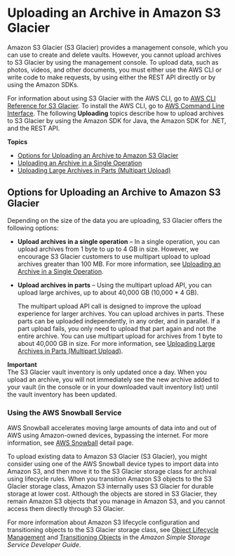 # Uploading an Archive in Amazon S3 Glacier<a name="uploading-an-archive"></a>

Amazon S3 Glacier \(S3 Glacier\) provides a management console, which you can use to create and delete vaults\. However, you cannot upload archives to S3 Glacier by using the management console\. To upload data, such as photos, videos, and other documents, you must either use the AWS CLI or write code to make requests, by using either the REST API directly or by using the Amazon SDKs\. 

For information about using S3 Glacier with the AWS CLI, go to [AWS CLI Reference for S3 Glacier](http://docs.aws.amazon.com/cli/latest/reference/glacier/index.html)\. To install the AWS CLI, go to [AWS Command Line Interface](http://aws.amazon.com/cli/)\. The following **Uploading** topics describe how to upload archives to S3 Glacier by using the Amazon SDK for Java, the Amazon SDK for \.NET, and the REST API\.

**Topics**
+ [Options for Uploading an Archive to Amazon S3 Glacier](#uploading-an-archive-overview)
+ [Uploading an Archive in a Single Operation](uploading-archive-single-operation.md)
+ [Uploading Large Archives in Parts \(Multipart Upload\)](uploading-archive-mpu.md)

## Options for Uploading an Archive to Amazon S3 Glacier<a name="uploading-an-archive-overview"></a>

Depending on the size of the data you are uploading, S3 Glacier offers the following options: 
+ **Upload archives in a single operation** – In a single operation, you can upload archives from 1 byte to up to 4 GB in size\. However, we encourage S3 Glacier customers to use multipart upload to upload archives greater than 100 MB\. For more information, see [Uploading an Archive in a Single Operation](uploading-archive-single-operation.md)\.
+ **Upload archives in parts** – Using the multipart upload API, you can upload large archives, up to about 40,000 GB \(10,000 \* 4 GB\)\. 

  The multipart upload API call is designed to improve the upload experience for larger archives\. You can upload archives in parts\. These parts can be uploaded independently, in any order, and in parallel\. If a part upload fails, you only need to upload that part again and not the entire archive\. You can use multipart upload for archives from 1 byte to about 40,000 GB in size\. For more information, see [Uploading Large Archives in Parts \(Multipart Upload\)](uploading-archive-mpu.md)\.

**Important**  
The S3 Glacier vault inventory is only updated once a day\. When you upload an archive, you will not immediately see the new archive added to your vault \(in the console or in your downloaded vault inventory list\) until the vault inventory has been updated\.

### Using the AWS Snowball Service<a name="using-import-export-service-for-glacier"></a>

AWS Snowball accelerates moving large amounts of data into and out of AWS using Amazon\-owned devices, bypassing the internet\. For more information, see [AWS Snowball](http://aws.amazon.com/snowball) detail page\. 

To upload existing data to Amazon S3 Glacier \(S3 Glacier\), you might consider using one of the AWS Snowball device types to import data into Amazon S3, and then move it to the S3 Glacier storage class for archival using lifecycle rules\. When you transition Amazon S3 objects to the S3 Glacier storage class, Amazon S3 internally uses S3 Glacier for durable storage at lower cost\. Although the objects are stored in S3 Glacier, they remain Amazon S3 objects that you manage in Amazon S3, and you cannot access them directly through S3 Glacier\.

For more information about Amazon S3 lifecycle configuration and transitioning objects to the S3 Glacier storage class, see [Object Lifecycle Management](https://docs.aws.amazon.com/AmazonS3/latest/dev/object-lifecycle-mgmt.html) and [Transitioning Objects](https://docs.aws.amazon.com/AmazonS3/latest/dev/lifecycle-transition-general-considerations.html) in the *Amazon Simple Storage Service Developer Guide*\.